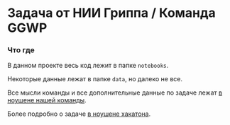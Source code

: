 # Задача от НИИ Гриппа / Команда GGWP

### Что где

В данном проекте весь код лежит в папке `notebooks`.

Некоторые данные лежат в папке `data`, но далеко не все.

Все мысли команды и все дополнительные данные по задаче лежат [в ноушене нашей команды](https://www.notion.so/32dff5b3f9c34680b8f3c15353137fa6).

Более подробно о задаче [в ноушене хакатона](https://www.notion.so/2-0f9fa0caef1a4ae1b2dda1d2ffc8ef26).
 

